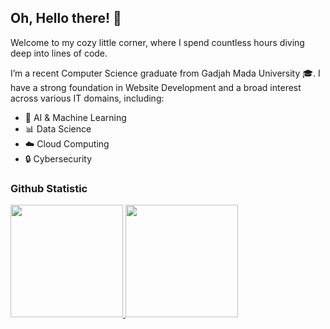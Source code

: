 ## Oh, Hello there! 👋


Welcome to my cozy little corner, where I spend countless hours diving deep into lines of code. 

I’m a recent Computer Science graduate from Gadjah Mada University 🎓. 
I have a strong foundation in Website Development and a broad interest across various IT domains, including:
<ul>
  <li>🤖 AI & Machine Learning</li>
  <li>📊 Data Science</li>
  <li>☁️ Cloud Computing</li>
  <li>🔒 Cybersecurity</li>
</ul>

### Github Statistic
<p align="left">
<a href="https://github.com/Ryuzuky">
  <img height="180em" src="https://github-readme-stats-eight-theta.vercel.app/api?username=Ryuzuky&show_icons=true&include_all_commits=true&count_private=true&bg_color=172736&title_color=fbdc8e&text_color=33afb5&icon_color=fbdc8e"/>
  <img height="180em" src="https://github-readme-stats-eight-theta.vercel.app/api/top-langs/?username=Ryuzuky&layout=compact&theme=algolia"/>
</a>
</p>
